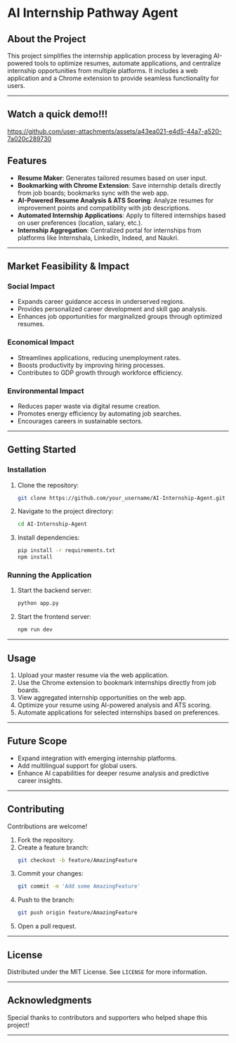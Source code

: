 
# **AI Internship Pathway Agent**

## **About the Project**
This project simplifies the internship application process by leveraging AI-powered tools to optimize resumes, automate applications, and centralize internship opportunities from multiple platforms. It includes a web application and a Chrome extension to provide seamless functionality for users.

---
## Watch a quick demo!!!



https://github.com/user-attachments/assets/a43ea021-e4d5-44a7-a520-7a020c289730



## **Features**
- **Resume Maker**: Generates tailored resumes based on user input.
- **Bookmarking with Chrome Extension**: Save internship details directly from job boards; bookmarks sync with the web app.
- **AI-Powered Resume Analysis & ATS Scoring**: Analyze resumes for improvement points and compatibility with job descriptions.
- **Automated Internship Applications**: Apply to filtered internships based on user preferences (location, salary, etc.).
- **Internship Aggregation**: Centralized portal for internships from platforms like Internshala, LinkedIn, Indeed, and Naukri.

---

## **Market Feasibility & Impact**
### Social Impact
- Expands career guidance access in underserved regions.
- Provides personalized career development and skill gap analysis.
- Enhances job opportunities for marginalized groups through optimized resumes.

### Economical Impact
- Streamlines applications, reducing unemployment rates.
- Boosts productivity by improving hiring processes.
- Contributes to GDP growth through workforce efficiency.

### Environmental Impact
- Reduces paper waste via digital resume creation.
- Promotes energy efficiency by automating job searches.
- Encourages careers in sustainable sectors.

---

## **Getting Started**

### **Installation**
1. Clone the repository:
   ```bash
   git clone https://github.com/your_username/AI-Internship-Agent.git
   ```
2. Navigate to the project directory:
   ```bash
   cd AI-Internship-Agent
   ```
3. Install dependencies:
   ```bash
   pip install -r requirements.txt
   npm install
   ```

### **Running the Application**
1. Start the backend server:
   ```bash
   python app.py
   ```
2. Start the frontend server:
   ```bash
   npm run dev
   ```

---

## **Usage**
1. Upload your master resume via the web application.
2. Use the Chrome extension to bookmark internships directly from job boards.
3. View aggregated internship opportunities on the web app.
4. Optimize your resume using AI-powered analysis and ATS scoring.
5. Automate applications for selected internships based on preferences.

---

## **Future Scope**
- Expand integration with emerging internship platforms.
- Add multilingual support for global users.
- Enhance AI capabilities for deeper resume analysis and predictive career insights.

---

## **Contributing**
Contributions are welcome!  
1. Fork the repository.  
2. Create a feature branch:  
   ```bash
   git checkout -b feature/AmazingFeature
   ```
3. Commit your changes:  
   ```bash
   git commit -m 'Add some AmazingFeature'
   ```
4. Push to the branch:  
   ```bash
   git push origin feature/AmazingFeature
   ```
5. Open a pull request.

---

## **License**
Distributed under the MIT License. See `LICENSE` for more information.

---

## **Acknowledgments**
Special thanks to contributors and supporters who helped shape this project!

--- 

